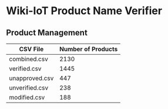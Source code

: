 # Wiki-IoT Product Name Verifier

## Product Management

<!-- TABLE_START -->
| CSV File       | Number of Products |
| -------------- | ------------------ |
| combined.csv   | 2130               |
| verified.csv   | 1445               |
| unapproved.csv | 447                |
| unverified.csv | 238                |
| modified.csv   | 188                |
<!-- TABLE_END -->
